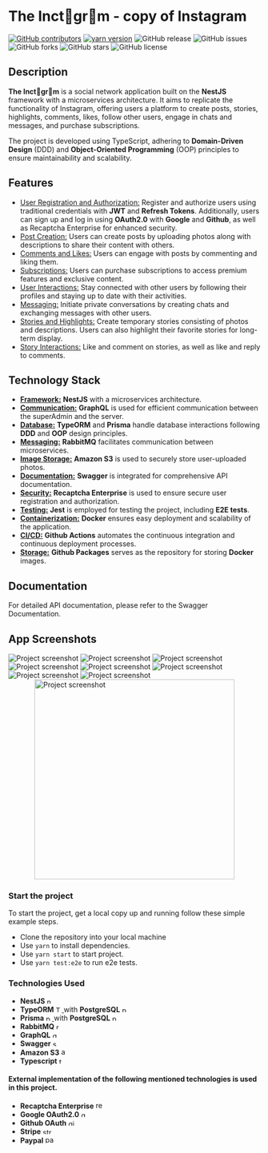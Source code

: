 # The  Inct🍊gr🍊m  - copy of Instagram
[![GitHub contributors](https://img.shields.io/github/contributors/Alexsandr3/Inctagram.svg)](https://github.com/Alexsandr3/Inctagram/graphs/contributors)
[![yarn version](https://badge.fury.io/js/yarn.svg)](https://badge.fury.io/js/yarn)
![GitHub release](https://img.shields.io/github/release/Alexsandr3/Inctagram.svg)
![GitHub issues](https://img.shields.io/github/issues/Alexsandr3/Inctagram.svg)
![GitHub forks](https://img.shields.io/github/forks/Alexsandr3/Inctagram.svg)
![GitHub stars](https://img.shields.io/github/stars/Alexsandr3/Inctagram.svg)
![GitHub license](https://img.shields.io/github/license/Alexsandr3/Inctagram.svg)

## Description

**The Inct🍊gr🍊m** is a social network application built on the **NestJS** framework with a microservices architecture. 
It aims to replicate the functionality of Instagram, offering users a platform to create posts, stories, highlights, comments, likes, follow other users, engage in chats and messages, and purchase subscriptions.

The project is developed using TypeScript, adhering to **Domain-Driven Design** (DDD) and **Object-Oriented Programming** (OOP) principles to ensure maintainability and scalability.


## Features

- [User Registration and Authorization:](#user-registration-and-authorization)
Register and authorize users using traditional credentials with **JWT** and **Refresh Tokens**. 
Additionally, users can sign up and log in using **OAuth2.0** with **Google** and **Github**, as well as Recaptcha Enterprise for enhanced security.
- [Post Creation:](#post-creation)
Users can create posts by uploading photos along with descriptions to share their content with others.
- [Comments and Likes:](#comments-and-likes)
Users can engage with posts by commenting and liking them.
- [Subscriptions:](#subscriptions)
Users can purchase subscriptions to access premium features and exclusive content.
- [User Interactions:](#user-interactions)
Stay connected with other users by following their profiles and staying up to date with their activities.
- [Messaging:](#messaging)
Initiate private conversations by creating chats and exchanging messages with other users.
- [Stories and Highlights:](#stories-and-highlights)
Create temporary stories consisting of photos and descriptions. Users can also highlight their favorite stories for long-term display.
- [Story Interactions:](#story-interactions)
Like and comment on stories, as well as like and reply to comments.

## Technology Stack

- [**Framework:**](#framework)
  **NestJS** with a microservices architecture.
- [**Communication:**](#communication)
  **GraphQL** is used for efficient communication between the superAdmin and the server.
- [**Database:**](#database)
  **TypeORM** and **Prisma** handle database interactions following **DDD** and **OOP** design principles.
- [**Messaging:**](#messaging)
  **RabbitMQ** facilitates communication between microservices.
- [**Image Storage:**](#image-storage)
  **Amazon S3** is used to securely store user-uploaded photos.
- [**Documentation:**](#documentation)
  **Swagger** is integrated for comprehensive API documentation.
- [**Security:**](#security)
  **Recaptcha Enterprise** is used to ensure secure user registration and authorization.
- [**Testing:**](#testing)
  **Jest** is employed for testing the project, including **E2E tests**.
- [**Containerization:**](#containerization)
  **Docker** ensures easy deployment and scalability of the application.
- [**CI/CD:**](#cicd)
  **Github Actions** automates the continuous integration and continuous deployment processes.
- [**Storage:**](#storage)
  **Github Packages** serves as the repository for storing **Docker** images.

## Documentation
For detailed API documentation, please refer to the Swagger Documentation.

## App Screenshots

![Project screenshot](assets/images/screens/1.png)
![Project screenshot](assets/images/screens/2.png)
![Project screenshot](assets/images/screens/3.png)
![Project screenshot](assets/images/screens/4.png)
![Project screenshot](assets/images/screens/5.png)
![Project screenshot](assets/images/screens/6.png)
![Project screenshot](assets/images/screens/7.png)
![Project screenshot](assets/images/screens/8.png)
<img src="assets/images/screens/9.png" alt="Project screenshot" width="400" style="display: block; margin: 0 auto;">


### Start the project

To start the project, get a local copy up and running follow these simple example steps.
- Clone the repository into your local machine
- Use `yarn` to install dependencies.
- Use `yarn start` to start project.
- Use `yarn test:e2e` to run e2e tests.

### Technologies Used

- **NestJS** <a href="https://nestjs.com" target="_blank" rel="noreferrer">
  <img src="assets/images/iconc/nestjs-plain.svg" alt="nestjs" width="12" height="12"/> </a>
- **TypeORM**  <a href="https://typeorm.io" target="_blank" rel="noreferrer">
  <img src="assets/images/iconc/typeOrm.svg" alt="TypeORM" width="12" height="12"/> </a> with **PostgreSQL** <a href="https://www.postgresql.org" target="_blank" rel="noreferrer">
  <img src="assets/images/iconc/postgresql-original.svg" alt="postgresql" width="12" height="12"/> </a>
- **Prisma** <a href="https://prisma.io" target="_blank" rel="noreferrer">
  <img src="assets/images/iconc/Prisma-DarkSymbol.svg" alt="prisma" width="12" height="12"/> </a> with **PostgreSQL** <a href="https://www.postgresql.org" target="_blank" rel="noreferrer">
  <img src="assets/images/iconc/postgresql-original.svg" alt="postgresql" width="12" height="12"/> </a>
- **RabbitMQ** <a href="https://www.rabbitmq.com" target="_blank" rel="noreferrer">
  <img src="assets/images/iconc/rabbitmq.svg" alt="rabbitmq" width="12" height="12"/> </a>
- **GraphQL** <a href="https://graphql.org" target="_blank" rel="noreferrer">
  <img src="assets/images/iconc/graphql.svg" alt="graphql" width="12" height="12"/> </a>
- **Swagger** <a href="https://swagger.io" target="_blank" rel="noreferrer">
  <img src="assets/images/iconc/swagger.svg" alt="swagger" width="12" height="12"/> </a>
- **Amazon S3**  <a href="https://aws.amazon.com/?nc2=h_lg" target="_blank" rel="noreferrer">
  <img src="assets/images/iconc/aws.svg" alt="aws" width="15" height="15"/> </a>
- **Typescript**  <a href="https://www.typescriptlang.org" target="_blank" rel="noreferrer">
  <img src="assets/images/iconc/typescript-original.svg" alt="typescript" width="12" height="12"/> </a> 


#### External implementation of the following mentioned technologies is used in this project.

- **Recaptcha Enterprise** <a href="https://www.google.com/recaptcha/about/" target="_blank" rel="noreferrer">
  <img src="assets/images/iconc/recaptcha.svg" alt="recaptcha" width="15" height="15"/> </a>
- **Google OAuth2.0** <a href="https://developers.google.com/identity/protocols/oauth2" target="_blank" rel="noreferrer">
  <img src="assets/images/iconc/google.svg" alt="google" width="12" height="12"/> </a>
- **Github OAuth** <a href="https://docs.github.com/en/developers/apps/authorizing-oauth-apps" target="_blank" rel="noreferrer">
  <img src="assets/images/iconc/github.svg" alt="github" width="12" height="12"/> </a>
- **Stripe** <a href="https://stripe.com" target="_blank" rel="noreferrer">
  <img src="assets/images/iconc/stripe.svg" alt="stripe" width="20" height="12"/> </a>
- **Paypal** <a href="https://www.paypal.com" target="_blank" rel="noreferrer">
  <img src="assets/images/iconc/paypal.svg" alt="paypal" width="20" height="15"/> </a>
